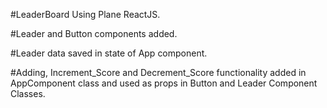 #LeaderBoard Using Plane ReactJS.

#Leader and Button components added.

#Leader data saved in state of App component.

#Adding, Increment_Score and Decrement_Score functionality added in AppComponent class and used as props in Button and Leader Component Classes.
